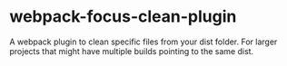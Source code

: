 # webpack-focus-clean-plugin
A webpack plugin to clean specific files from your dist folder. For larger projects that might have multiple builds pointing to the same dist. 
